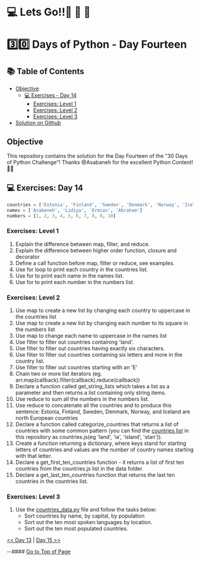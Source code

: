 #  💻 Lets Go!!🚀 🚀 🚀 

#  3️⃣0️⃣ Days of Python - Day Fourteen

## 📚 Table of Contents
- [Objective](#objective)
  - [💻 Exercises - Day 14](#-exercises-day-14)
    - [Exercises: Level 1](#exercises-level-1)
    - [Exercises: Level 2](#exercises-level-2)
    - [Exercises: Level 3](#exercises-level-3)
- [Solution on Github](https://github.com/zidude1234/30_Days_of_Python/blob/main/Day%2014/Python%20Syntax/Day14%20Syntax.py)

## Objective
This repository contains the solution for the Day Fourteen of the "30 Days of Python Challenge"!
Thanks @Asabaneh for the excellent Python Content! 👋🏻

## 💻 Exercises: Day 14

```py
countries = ['Estonia', 'Finland', 'Sweden', 'Denmark', 'Norway', 'Iceland']
names = ['Asabeneh', 'Lidiya', 'Ermias', 'Abraham']
numbers = [1, 2, 3, 4, 5, 6, 7, 8, 9, 10]
```

### Exercises: Level 1

1. Explain the difference between map, filter, and reduce.
2. Explain the difference between higher order function, closure and decorator
3. Define a call function before map, filter or reduce, see examples.
4. Use for loop to print each country in the countries list.
5. Use for to print each name in the names list.
6. Use for to print each number in the numbers list.

### Exercises: Level 2

1. Use map to create a new list by changing each country to uppercase in the countries list
1. Use map to create a new list by changing each number to its square in the numbers list
1. Use map to change each name to uppercase in the names list
1. Use filter to filter out countries containing 'land'.
1. Use filter to filter out countries having exactly six characters.
1. Use filter to filter out countries containing six letters and more in the country list.
1. Use filter to filter out countries starting with an 'E'
1. Chain two or more list iterators (eg. arr.map(callback).filter(callback).reduce(callback))
1. Declare a function called get_string_lists which takes a list as a parameter and then returns a list containing only string items.
1. Use reduce to sum all the numbers in the numbers list.
1. Use reduce to concatenate all the countries and to produce this sentence: Estonia, Finland, Sweden, Denmark, Norway, and Iceland are north European countries
1. Declare a function called categorize_countries that returns a list of countries with some common pattern (you can find the [countries list](https://github.com/Asabeneh/30-Days-Of-Python/blob/master/data/countries.py) in this repository as countries.js(eg 'land', 'ia', 'island', 'stan')).
1. Create a function returning a dictionary, where keys stand for starting letters of countries and values are the number of country names starting with that letter.
2. Declare a get_first_ten_countries function - it returns a list of first ten countries from the countries.js list in the data folder.
1. Declare a get_last_ten_countries function that returns the last ten countries in the countries list.

### Exercises: Level 3

1. Use the <a href =https://github.com/Asabeneh/30-Days-Of-Python/blob/master/data/countries-data.py>countries_data.py</a> file and follow the tasks below:
   - Sort countries by name, by capital, by population
   - Sort out the ten most spoken languages by location.
   - Sort out the ten most populated countries.

 [<< Day 13](../Day%2013/README.md) | [Day 15 >>](../Day%2014/README.md)


--#### [Go to Top of Page](#objective)

